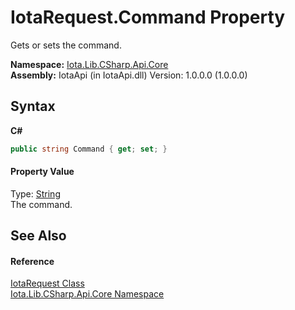 # IotaRequest.Command Property 
 

Gets or sets the command.

**Namespace:**&nbsp;<a href="N_Iota_Lib_CSharp_Api_Core">Iota.Lib.CSharp.Api.Core</a><br />**Assembly:**&nbsp;IotaApi (in IotaApi.dll) Version: 1.0.0.0 (1.0.0.0)

## Syntax

**C#**<br />
``` C#
public string Command { get; set; }
```


#### Property Value
Type: <a href="http://msdn2.microsoft.com/en-us/library/s1wwdcbf" target="_blank">String</a><br />The command.

## See Also


#### Reference
<a href="T_Iota_Lib_CSharp_Api_Core_IotaRequest">IotaRequest Class</a><br /><a href="N_Iota_Lib_CSharp_Api_Core">Iota.Lib.CSharp.Api.Core Namespace</a><br />